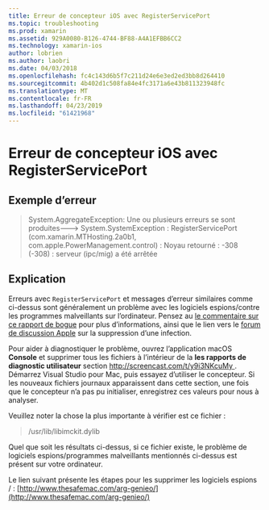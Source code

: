 ```yaml
---
title: Erreur de concepteur iOS avec RegisterServicePort
ms.topic: troubleshooting
ms.prod: xamarin
ms.assetid: 929A0080-B126-4744-BF88-A4A1EFBB6CC2
ms.technology: xamarin-ios
author: lobrien
ms.author: laobri
ms.date: 04/03/2018
ms.openlocfilehash: fc4c143d6b5f7c211d24e6e3ed2ed3bb8d264410
ms.sourcegitcommit: 4b402d1c508fa84e4fc3171a6e43b811323948fc
ms.translationtype: MT
ms.contentlocale: fr-FR
ms.lasthandoff: 04/23/2019
ms.locfileid: "61421968"
---
```

# <a name="ios-designer-error-with-registerserviceport"></a>Erreur de concepteur iOS avec RegisterServicePort

## <a name="sample-error"></a>Exemple d’erreur
> System.AggregateException: Une ou plusieurs erreurs se sont produites---> System.SystemException : RegisterServicePort (com.xamarin.MTHosting.2a0b1, com.apple.PowerManagement.control) : Noyau retourné : -308 (-308) : serveur (ipc/mig) a été arrêtée

## <a name="explanation"></a>Explication
Erreurs avec `RegisterServicePort` et messages d’erreur similaires comme ci-dessus sont généralement un problème avec les logiciels espions/contre les programmes malveillants sur l’ordinateur. Pensez au [le commentaire sur ce rapport de bogue](https://bugzilla.xamarin.com/show_bug.cgi?id=21907#c4) pour plus d’informations, ainsi que le lien vers le [forum de discussion Apple](https://discussions.apple.com/thread/5596008) sur la suppression d’une infection. 

Pour aider à diagnostiquer le problème, ouvrez l’application macOS **Console** et supprimer tous les fichiers à l’intérieur de la **les rapports de diagnostic utilisateur** section [ http://screencast.com/t/y9i3NKcuMy ](http://screencast.com/t/y9i3NKcuMy). Démarrez Visual Studio pour Mac, puis essayez d’utiliser le concepteur. Si les nouveaux fichiers journaux apparaissent dans cette section, une fois que le concepteur n’a pas pu initialiser, enregistrez ces valeurs pour nous à analyser.  

Veuillez noter la chose la plus importante à vérifier est ce fichier : 
> /usr/lib/libimckit.dylib

Quel que soit les résultats ci-dessus, si ce fichier existe, le problème de logiciels espions/programmes malveillants mentionnés ci-dessus est présent sur votre ordinateur.  

Le lien suivant présente les étapes pour les supprimer les logiciels espions / : [http://www.thesafemac.com/arg-genieo/](http://www.thesafemac.com/arg-genieo/)  

